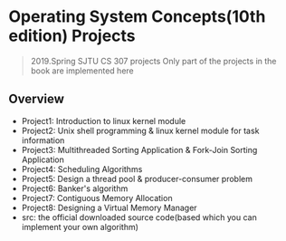 # Operating System Concepts(10th edition) Projects
> 2019.Spring SJTU CS 307 projects
> Only part of the projects in the book are implemented here

## Overview
* Project1: Introduction to linux kernel module
* Project2: Unix shell programming & linux kernel module for task information
* Project3: Multithreaded Sorting Application & Fork-Join Sorting Application 
* Project4: Scheduling Algorithms 
* Project5: Design a thread pool & producer-consumer problem
* Project6: Banker's algorithm 
* Project7: Contiguous Memory Allocation
* Project8: Designing a Virtual Memory Manager
* src: the official downloaded source code(based which you can implement your own algorithm)
